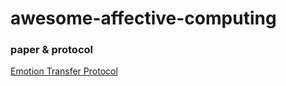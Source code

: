 # awesome-affective-computing

### paper & protocol
[Emotion Transfer Protocol](http://vatte.github.io/etp/)

